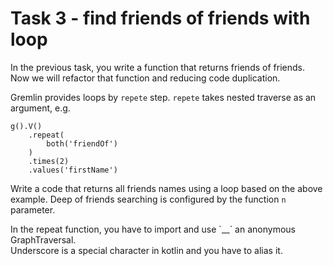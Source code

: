 # Task 3 - find friends of friends with loop

In the previous task, you write a function that returns friends of friends.
Now we will refactor that function and reducing code duplication.

Gremlin provides loops by `repete` step.
`repete` takes nested traverse as an argument, e.g.

```
g().V()
    .repeat(
        both('friendOf')
    )
    .times(2)
    .values('firstName')
```

Write a code that returns all friends names using a loop based on the above example.
Deep of friends searching is configured by the function `n` parameter.

<div class="hint">In the repeat function, you have to import and use `__` an anonymous GraphTraversal.</div>

<div class="hint">Underscore is a special character in kotlin and you have to alias it.</div>

